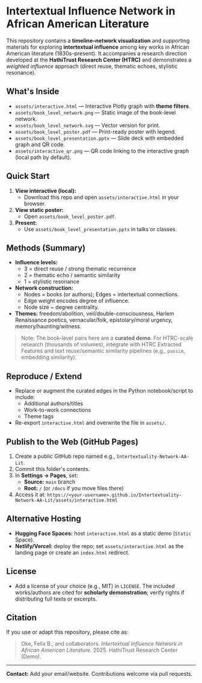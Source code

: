 # Intertextual Influence Network in African American Literature

This repository contains a **timeline–network visualization** and supporting materials for exploring **intertextual influence** among key works in African American literature (1830s–present). It accompanies a research direction developed at the **HathiTrust Research Center (HTRC)** and demonstrates a *weighted influence* approach (direct reuse, thematic echoes, stylistic resonance).

## What's Inside
- `assets/interactive.html` — Interactive Plotly graph with **theme filters**.
- `assets/book_level_network.png` — Static image of the book-level network.
- `assets/book_level_network.svg` — Vector version for print.
- `assets/book_level_poster.pdf` — Print-ready poster with legend.
- `assets/book_level_presentation.pptx` — Slide deck with embedded graph and QR code.
- `assets/interactive_qr.png` — QR code linking to the interactive graph (local path by default).

## Quick Start
1. **View interactive (local):**
   - Download this repo and open `assets/interactive.html` in your browser.
2. **View static poster:**
   - Open `assets/book_level_poster.pdf`.
3. **Present:** 
   - Use `assets/book_level_presentation.pptx` in talks or classes.

## Methods (Summary)
- **Influence levels:** 
  - 3 = direct reuse / strong thematic recurrence
  - 2 = thematic echo / semantic similarity
  - 1 = stylistic resonance
- **Network construction:**
  - Nodes = books (or authors); Edges = intertextual connections.
  - Edge weight encodes degree of influence.
  - Node size ~ degree centrality.
- **Themes:** freedom/abolition, veil/double-consciousness, Harlem Renaissance poetics, vernacular/folk, epistolary/moral urgency, memory/haunting/witness.

> Note: The book-level pairs here are a **curated demo**. For HTRC-scale research (thousands of volumes), integrate with HTRC Extracted Features and text reuse/semantic similarity pipelines (e.g., `passim`, embedding similarity).

## Reproduce / Extend
- Replace or augment the curated edges in the Python notebook/script to include:
  - Additional authors/titles
  - Work-to-work connections
  - Theme tags
- Re-export `interactive.html` and overwrite the file in `assets/`.

## Publish to the Web (GitHub Pages)
1. Create a public GitHub repo named e.g., `Intertextuality-Network-AA-Lit`.
2. Commit this folder's contents.
3. In **Settings → Pages**, set:
   - **Source:** `main` branch
   - **Root:** `/` (or `/docs` if you move files there)
4. Access it at: `https://<your-username>.github.io/Intertextuality-Network-AA-Lit/assets/interactive.html`

## Alternative Hosting
- **Hugging Face Spaces:** host `interactive.html` as a static demo (`Static` Space).
- **Netlify/Vercel:** deploy the repo; set `assets/interactive.html` as the landing page or create an `index.html` redirect.

## License
- Add a license of your choice (e.g., MIT) in `LICENSE`. The included works/authors are cited for **scholarly demonstration**; verify rights if distributing full texts or excerpts.

## Citation
If you use or adapt this repository, please cite as:
> Oke, Felix B., and collaborators. *Intertextual Influence Network in African American Literature.* 2025. HathiTrust Research Center (Demo).

---

**Contact:** Add your email/website. Contributions welcome via pull requests.
